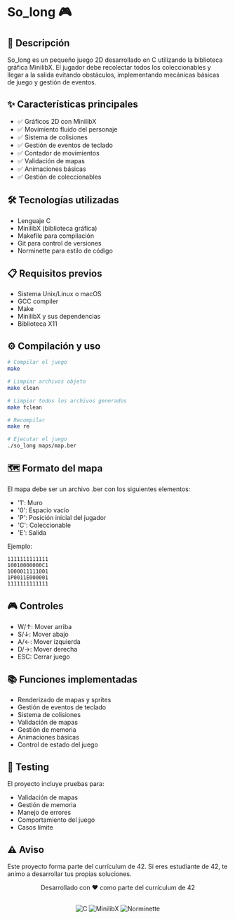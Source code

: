 # So_long 🎮

## 📝 Descripción
So_long es un pequeño juego 2D desarrollado en C utilizando la biblioteca gráfica MinilibX. El jugador debe recolectar todos los coleccionables y llegar a la salida evitando obstáculos, implementando mecánicas básicas de juego y gestión de eventos.

## ✨ Características principales
- ✅ Gráficos 2D con MinilibX
- ✅ Movimiento fluido del personaje
- ✅ Sistema de colisiones
- ✅ Gestión de eventos de teclado
- ✅ Contador de movimientos
- ✅ Validación de mapas
- ✅ Animaciones básicas
- ✅ Gestión de coleccionables

## 🛠️ Tecnologías utilizadas
- Lenguaje C
- MinilibX (biblioteca gráfica)
- Makefile para compilación
- Git para control de versiones
- Norminette para estilo de código

## 📋 Requisitos previos
- Sistema Unix/Linux o macOS
- GCC compiler
- Make
- MinilibX y sus dependencias
- Biblioteca X11

## ⚙️ Compilación y uso
```bash
# Compilar el juego
make

# Limpiar archivos objeto
make clean

# Limpiar todos los archivos generados
make fclean

# Recompilar
make re

# Ejecutar el juego
./so_long maps/map.ber
```

## 🗺️ Formato del mapa
El mapa debe ser un archivo .ber con los siguientes elementos:
- '1': Muro
- '0': Espacio vacío
- 'P': Posición inicial del jugador
- 'C': Coleccionable
- 'E': Salida

Ejemplo:
```
1111111111111
10010000000C1
1000011111001
1P0011E000001
1111111111111
```

## 🎮 Controles
- W/↑: Mover arriba
- S/↓: Mover abajo
- A/←: Mover izquierda
- D/→: Mover derecha
- ESC: Cerrar juego

## 📚 Funciones implementadas
- Renderizado de mapas y sprites
- Gestión de eventos de teclado
- Sistema de colisiones
- Validación de mapas
- Gestión de memoria
- Animaciones básicas
- Control de estado del juego

## 🧪 Testing
El proyecto incluye pruebas para:
- Validación de mapas
- Gestión de memoria
- Manejo de errores
- Comportamiento del juego
- Casos límite

## ⚠️ Aviso
Este proyecto forma parte del currículum de 42. Si eres estudiante de 42, te animo a desarrollar tus propias soluciones.

<div align="center">
    <p>Desarrollado con ❤️ como parte del currículum de 42</p>
    <br>
    <img src="https://img.shields.io/badge/C-00599C?style=for-the-badge&logo=c&logoColor=white" alt="C"/>
    <img src="https://img.shields.io/badge/MinilibX-42-white?style=for-the-badge" alt="MinilibX"/>
    <img src="https://img.shields.io/badge/norminette-42-white?style=for-the-badge" alt="Norminette"/>
</div>
